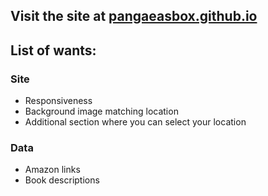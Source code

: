## Visit the site at [pangaeasbox.github.io](https://pangaeasbox.github.io/)

## List of wants:
### Site
- Responsiveness
- Background image matching location
- Additional section where you can select your location

### Data 
- Amazon links
- Book descriptions
